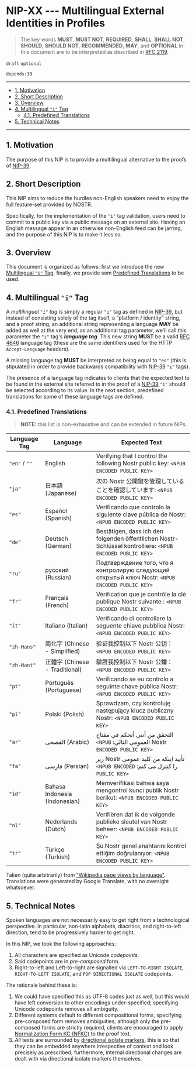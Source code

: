 # NIP-XX --- Multilingual External Identities in Profiles

> The key words **MUST**, **MUST NOT**, **REQUIRED**, **SHALL**, **SHALL NOT**, **SHOULD**, **SHOULD NOT**, **RECOMMENDED**,  **MAY**, and **OPTIONAL** in this document are to be interpreted as described in [RFC 2119](https://www.rfc-editor.org/rfc/rfc2119.txt).

`draft` `optional`

`depends:39`

---

- [1. Motivation](#1-motivation)
- [2. Short Description](#2-short-description)
- [3. Overview](#3-overview)
- [4. Multilingual `"i"` Tag](#4-multilingual-i-tag)
  - [4.1. Predefined Translations](#41-predefined-translations)
- [5. Technical Notes](#5-technical-notes)

---

## 1. Motivation

The purpose of this NIP is to provide a multilingual alternative to the proofs of [NIP-39](https://github.com/nostr-protocol/nips/blob/master/39.md).

## 2. Short Description

This NIP aims to reduce the hurdles non-English speakers need to enjoy the full feature-set provided by NOSTR.

Specifically, for the implementation of the `"i"` tag validation, users need to commit to a public key via a public message on an external site.
Having an English message appear in an otherwise non-English feed can be jarring, and the purpose of this NIP is to make it less so.

## 3. Overview

This document is organized as follows: first we introduce the new [Multilingual `"i"` Tag](#4-multilingual-i-tag), finally, we provide som [Predefined Translations](#41-predefined-translations) to be used.

## 4. Multilingual `"i"` Tag

A _multilingual `"i"` tag_ is simply a regular `"i"` tag as defined in [NIP-39](https://github.com/nostr-protocol/nips/blob/master/39.md), but instead of consisting solely of the tag itself, a "platform / identity" string, and a proof string, an additional string representing a language **MAY** be added as well at the very end, as an additional tag parameter, we'll call this parameter the `"i"` tag's **_language tag_**.
This new string **MUST** be a valid [RFC 4646](https://www.rfc-editor.org/rfc/rfc4646) language tag (these are the same identifiers used for the HTTP `Accept-Language` headers).

A missing language tag **MUST** be interpreted as being equal to `"en"` (this is stipulated in order to provide backwards compatibility with [NIP-39](https://github.com/nostr-protocol/nips/blob/master/39.md) `"i"` tags).

The presence of a language tag indicates to clients that the expected text to be found in the external site referred to in the proof of a [NIP-39](https://github.com/nostr-protocol/nips/blob/master/39.md) `"i"` should be selected according to its value.
In the next section, predefined translations for some of these language tags are defined.

### 4.1. Predefined Translations

> **NOTE:** this list is non-exhaustive and can be extended in future NIPs.

| Language Tag  | Language                                                                  | Expected Text                                                                                                                                                                                                                                                                                                                                                                                                                                                                                       |
| ------------- | ------------------------------------------------------------------------- | --------------------------------------------------------------------------------------------------------------------------------------------------------------------------------------------------------------------------------------------------------------------------------------------------------------------------------------------------------------------------------------------------------------------------------------------------------------------------------------------------- |
| `"en"` / `""` | English                                                                   | &#x2066;Verifying that I control the following Nostr public key: `<NPUB ENCODED PUBLIC KEY>`&#x2069;                                                                                                                                                                                                                                                                                                                                                                                                |
| `"ja"`        | &#x65e5;&#x672c;&#x8a9e; (Japanese)                                       | &#x2066;&#x6b21;&#x306e; Nostr &#x516c;&#x958b;&#x9375;&#x3092;&#x7ba1;&#x7406;&#x3057;&#x3066;&#x3044;&#x308b;&#x3053;&#x3068;&#x3092;&#x78ba;&#x8a8d;&#x3057;&#x3066;&#x3044;&#x307e;&#x3059;: `<NPUB ENCODED PUBLIC KEY>`&#x2069;                                                                                                                                                                                                                                                                |
| `"es"`        | Espa&#x00f1;ol (Spanish)                                                  | &#x2066;Verificando que controlo la siguiente clave p&#x00fa;blica de Nostr: `<NPUB ENCODED PUBLIC KEY>`&#x2069;                                                                                                                                                                                                                                                                                                                                                                                    |
| `"de"`        | Deutsch (German)                                                          | &#x2066;Best&#x00e4;tigen, dass ich den folgenden &#x00f6;ffentlichen Nostr-Schl&#x00fc;ssel kontrolliere: `<NPUB ENCODED PUBLIC KEY>`&#x2069;                                                                                                                                                                                                                                                                                                                                                      |
| `"ru"`        | &#x0440;&#x0443;&#x0441;&#x0441;&#x043a;&#x0438;&#x0439; (Russian)        | &#x2066;&#x041f;&#x043e;&#x0434;&#x0442;&#x0432;&#x0435;&#x0440;&#x0436;&#x0434;&#x0435;&#x043d;&#x0438;&#x0435; &#x0442;&#x043e;&#x0433;&#x043e;, &#x0447;&#x0442;&#x043e; &#x044f; &#x043a;&#x043e;&#x043d;&#x0442;&#x0440;&#x043e;&#x043b;&#x0438;&#x0440;&#x0443;&#x044e; &#x0441;&#x043b;&#x0435;&#x0434;&#x0443;&#x044e;&#x0449;&#x0438;&#x0439; &#x043e;&#x0442;&#x043a;&#x0440;&#x044b;&#x0442;&#x044b;&#x0439; &#x043a;&#x043b;&#x044e;&#x0447; Nostr: `<NPUB ENCODED PUBLIC KEY>`&#x2069; |
| `"fr"`        | Fran&#x00e7;ais (French)                                                  | &#x2066;V&#x00e9;rification que je contr&#x00f4;le la cl&#x00e9; publique Nostr suivante : `<NPUB ENCODED PUBLIC KEY>`&#x2069;                                                                                                                                                                                                                                                                                                                                                                      |
| `"it"`        | Italiano (Italian)                                                        | &#x2066;Verificando di controllare la seguente chiave pubblica Nostr: `<NPUB ENCODED PUBLIC KEY>`&#x2069;                                                                                                                                                                                                                                                                                                                                                                                           |
| `"zh-Hans"`   | &#x7b80;&#x5316;&#x5b57; (Chinese - Simplified)                           | &#x2066;&#x9a8c;&#x8bc1;&#x6211;&#x63a7;&#x5236;&#x4ee5;&#x4e0b; Nostr &#x516c;&#x94a5;&#xff1a;`<NPUB ENCODED PUBLIC KEY>`&#x2069;                                                                                                                                                                                                                                                                                                                                                                  |
| `"zh-Hant"`   | &#x6b63;&#x9ad4;&#x5b57; (Chinese - Traditional)                          | &#x2066;&#x9a57;&#x8b49;&#x6211;&#x63a7;&#x5236;&#x4ee5;&#x4e0b; Nostr &#x516c;&#x9470;&#xff1a;`<NPUB ENCODED PUBLIC KEY>`&#x2069;                                                                                                                                                                                                                                                                                                                                                                  |
| `"pt"`        | Portugu&#xea;s (Portuguese)                                               | &#x2066;Verificando se eu controlo a seguinte chave p&#x00fa;blica Nostr: `<NPUB ENCODED PUBLIC KEY>`&#x2069;                                                                                                                                                                                                                                                                                                                                                                                       |
| `"pl"`        | Polski (Polish)                                                           | &#x2066;Sprawdzam, czy kontroluj&#x0119; nast&#x0119;puj&#x0105;cy klucz publiczny Nostr: `<NPUB ENCODED PUBLIC KEY>`&#x2069;                                                                                                                                                                                                                                                                                                                                                                       |
| `"ar"`        | &#x2067;&#x0627;&#x0644;&#x0641;&#x0635;&#x062d;&#x0649;&#x2069; (Arabic) | &#x2067;&#x0627;&#x0644;&#x062a;&#x062d;&#x0642;&#x0642; &#x0645;&#x0646; &#x0623;&#x0646;&#x0646;&#x064a; &#x0623;&#x062a;&#x062d;&#x0643;&#x0645; &#x0641;&#x064a; &#x0645;&#x0641;&#x062a;&#x0627;&#x062d; &#x2066;Nostr&#x2069; &#x0627;&#x0644;&#x0639;&#x0645;&#x0648;&#x0645;&#x064a; &#x0627;&#x0644;&#x062a;&#x0627;&#x0644;&#x064a;: &#x2066;`<NPUB ENCODED PUBLIC KEY>`&#x2069;&#x2069;                                                                                                  |
| `"fa"`        | &#x2067;&#x0641;&#x0627;&#x0631;&#x0633;&#x06cc;&#x2069; (Persian)        | &#x2067;&#x062a;&#x0623;&#x06cc;&#x06cc;&#x062f; &#x0627;&#x06cc;&#x0646;&#x06a9;&#x0647; &#x0645;&#x0646; &#x06a9;&#x0644;&#x06cc;&#x062f; &#x0639;&#x0645;&#x0648;&#x0645;&#x06cc; &#x2066;Nostr&#x2069; &#x0632;&#x06cc;&#x0631; &#x0631;&#x0627; &#x06a9;&#x0646;&#x062a;&#x0631;&#x0644; &#x0645;&#x06cc; &#x06a9;&#x0646;&#x0645;: &#x2066;`<NPUB ENCODED PUBLIC KEY>`&#x2069;&#x2069;                                                                                                        |
| `"id"`        | Bahasa Indonesia (Indonesian)                                             | &#x2066;Memverifikasi bahwa saya mengontrol kunci publik Nostr berikut: `<NPUB ENCODED PUBLIC KEY>`&#x2069;                                                                                                                                                                                                                                                                                                                                                                                         |
| `"nl"`        | Nederlands (Dutch)                                                        | &#x2066;Verifi&#x00eb;ren dat ik de volgende publieke sleutel van Nostr beheer: `<NPUB ENCODED PUBLIC KEY>`&#x2069;                                                                                                                                                                                                                                                                                                                                                                                 |
| `"tr"`        | T&#x00fc;rk&#x00e7;e (Turkish)                                            | &#x2066;&#x015e;u Nostr genel anahtar&#x0131;n&#x0131; kontrol etti&#x011f;im do&#x011f;rulan&#x0131;yor: `<NPUB ENCODED PUBLIC KEY>`&#x2069;                                                                                                                                                                                                                                                                                                                                                       |

Taken (quite arbitrarily) from ["Wikipedia page views by language"](https://web.archive.org/web/20230401073217/https://en.wikipedia.org/wiki/Languages_used_on_the_Internet#Wikipedia_page_views_by_language).
Translations were generated by Google Translate, with no oversight whatsoever.

## 5. Technical Notes

Spoken languages are not necessarily easy to get right from a technological perspective.
In particular, non-latin alphabets, diacritics, and right-to-left direction, tend to be progressively harder to get right.

In this NIP, we took the following approaches:

1. All characters are specified as Unicode _codepoints_.
2. Said codepoints are in _pre-composed_ form.
3. Right-to-left and Left-to-right are signalled via `LEFT-TO-RIGHT ISOLATE`, `RIGHT-TO-LEFT ISOLATE`, and `POP DIRECTIONAL ISOLATE` codepoints.

The rationale behind these is:

1. We could have specified this as UTF-8 codes just as well, but this would have left conversion to other encodings under-specified; specifying Unicode codepoints removes all ambiguity.
2. Different systems default to different compositional forms, specifying pre-composed form removes ambiguities; although only the pre-composed forms are strictly required, clients are encouraged to apply [Normalization Form KC (NFKC)](https://www.unicode.org/reports/tr15) to the proof text.
3. _All_ texts are surrounded by [directional isolate markers](https://unicode.org/reports/tr9), this is so that they can be embedded anywhere irrespective of context and look precisely as prescribed; furthermore, internal directional changes are dealt with via directional isolate markers themselves.

